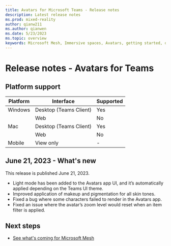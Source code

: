 ```yaml
---
title: Avatars for Microsoft Teams - Release notes
description: Latest release notes
ms.prod: mixed-reality
author: qianw211
ms.author: qianwen
ms.date: 5/23/2023
ms.topic: overview
keywords: Microsoft Mesh, Immersive spaces, Avatars, getting started, documentation, features
---
```


# Release notes - Avatars for Teams

## Platform support

| Platform   | Interface | Supported |
| -------- | ------- | ------ |
| Windows  | Desktop (Teams Client)    | Yes |
|  | Web     | No |
| Mac    | Desktop (Teams Client)    | Yes |
|  | Web  | No |
| Mobile | View only | - |

## June 21, 2023 - What's new

This release is published June 21, 2023.

* Light mode has been added to the Avatars app UI, and it’s automatically applied depending on the Teams UI theme.
* Improved application of makeup and pigmentation for all skin tones.
* Fixed a bug where some characters failed to render in the Avatars app.
* Fixed an issue where the avatar’s zoom level would reset when an item filter is applied.


## Next steps

* [See what's coming for Microsoft Mesh](https://aka.ms/meshdocs)